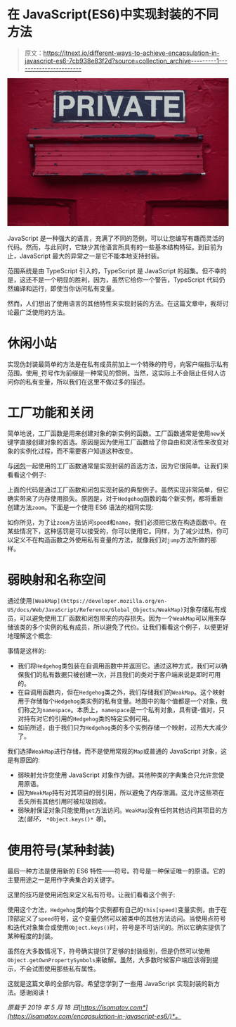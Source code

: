 # 在 JavaScript(ES6)中实现封装的不同方法

> 原文：<https://itnext.io/different-ways-to-achieve-encapsulation-in-javascript-es6-7cb938e83f2d?source=collection_archive---------1----------------------->

![](img/ff1be2dedfe80aa5c6561da1da1fc492.png)

JavaScript 是一种强大的语言，充满了不同的范例，可以让您编写有趣而灵活的代码。然而，与此同时，它缺少其他语言所具有的一些基本结构特征。到目前为止，JavaScript 最大的异常之一是它不能本地支持封装。

范围系统是由 TypeScript 引入的，TypeScript 是 JavaScript 的超集。但不幸的是，这还不是一个明显的胜利，因为，虽然它给你一个警告，TypeScript 代码仍然编译和运行，即使当你访问私有变量。

然而，人们想出了使用语言的其他特性来实现封装的方法。在这篇文章中，我将讨论最广泛使用的方法。

# 休闲小站

实现伪封装最简单的方法是在私有成员前加上一个特殊的符号，向客户端指示私有范围。使用`_`符号作为前缀是一种常见的惯例。当然，这实际上不会阻止任何人访问你的私有变量，所以我们在这里不做过多的描述。

# 工厂功能和关闭

简单地说，工厂函数是用来创建对象的新实例的函数。工厂函数通常是使用`new`关键字直接创建对象的首选。原因是因为使用工厂函数给了你自由和灵活性来改变对象的实例化过程，而不需要客户知道这种改变。

与[闭包](https://developer.mozilla.org/en-US/docs/Web/JavaScript/Reference/Global_Objects/WeakMap)一起使用的工厂函数通常是实现封装的首选方法，因为它很简单。让我们来看看这个例子:

上面的代码是通过工厂函数和闭包实现封装的典型例子。虽然实现非常简单，但它确实带来了内存使用损失。原因是，对于`Hedgehog`函数的每个新实例，都将重新创建方法`zoom`。下面是一个使用 ES6 语法的相同实现:

如你所见，为了让`zoom`方法访问`speed`和`name`，我们必须把它放在构造函数中。在某些情况下，这种惩罚是可以接受的，你可以使用它。同样，为了减少过热，你可以定义不在构造函数之外使用私有变量的方法，就像我们对`jump`方法所做的那样。

# 弱映射和名称空间

通过使用`[WeakMap](https://developer.mozilla.org/en-US/docs/Web/JavaScript/Reference/Global_Objects/WeakMap)`对象存储私有成员，可以避免使用工厂函数和闭包带来的内存损失。因为一个`WeakMap`可以用来存储该类的多个实例的私有成员，所以避免了代价。让我们看看这个例子，以便更好地理解这个概念:

事情是这样的:

*   我们将`Hedgehog`类包装在自调用函数中并返回它。通过这种方式，我们可以确保我们的私有数据只被创建一次，并且我们的类对于客户端来说是即时可用的。
*   在自调用函数内，但在`Hedgehog`类之外，我们存储我们的`WeakMap`。这个映射用于存储每个`Hedgehog`类实例的私有变量。地图中的每个值都是一个对象，我们称之为`namespace`。本质上，`namespace`是一个私有对象，具有键-值对，只对持有对它的引用的`Hedgehog`类的特定实例可用。
*   如前所述，由于我们只为`Hedgehog`类的多个实例存储一个映射，过热大大减少了。

我们选择`WeakMap`进行存储，而不是使用常规的`Map`或普通的 JavaScript 对象，这是有原因的:

*   弱映射允许您使用 JavaScript 对象作为键。其他种类的字典集合只允许您使用原语。
*   因为`WeakMap`持有对其项目的弱引用，所以避免了内存泄漏。这允许这些项在丢失所有其他引用时被垃圾回收。
*   弱映射保证对象只能使用`get`方法访问。`WeakMap`没有任何其他访问其项目的方法(*循环，* `*Object.keys()*` *等*)。

# 使用符号(某种封装)

最后一种方法是使用新的 ES6 特性——符号。符号是一种保证唯一的原语。它的主要用途之一是用作字典集合的关键字。

这里的技巧是使用闭包来定义私有符号。让我们看看这个例子:

使用这个方法，`Hedgehog`类的每个实例都有自己的`this[speed]`变量实例，由于在顶部定义了`speed`符号，这个变量仍然可以被类中的其他方法访问。当使用点符号和迭代对象集合或使用`Object.keys()`时，符号是不可访问的。所以它确实提供了某种程度的封装。

虽然在大多数情况下，符号确实提供了足够的封装级别，但是仍然可以使用`Object.getOwnPropertySymbols`来破解。虽然，大多数时候客户端应该得到提示，不会试图使用那些私有属性。

这就是这篇文章的全部内容。希望您学到了一些用 JavaScript 实现封装的新方法。感谢阅读！

*原载于 2019 年 5 月 18 日*[*https://isamatov.com*](https://isamatov.com/encapsulation-in-javascript-es6/)*。*